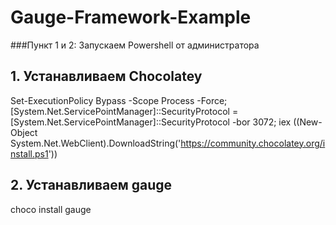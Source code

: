 # Gauge-Framework-Example

###Пункт 1 и 2: Запускаем Powershell от администратора
## 1. Устанавливаем Chocolatey
Set-ExecutionPolicy Bypass -Scope Process -Force; [System.Net.ServicePointManager]::SecurityProtocol = [System.Net.ServicePointManager]::SecurityProtocol -bor 3072; iex ((New-Object System.Net.WebClient).DownloadString('https://community.chocolatey.org/install.ps1'))

## 2. Устанавливаем gauge
choco install gauge